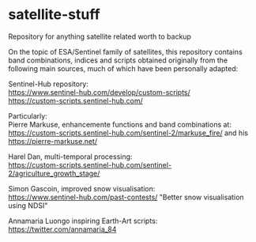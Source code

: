 # satellite-stuff
Repository for anything satellite related worth to backup  
  
On the topic of ESA/Sentinel family of satellites, this repository contains band combinations, indices and scripts obtained originally from the following main sources, much of which have been personally adapted:  
  
Sentinel-Hub repository:  
https://www.sentinel-hub.com/develop/custom-scripts/  
https://custom-scripts.sentinel-hub.com/  
  
Particularly:  
Pierre Markuse, enhancemente functions and band combinations at:  
https://custom-scripts.sentinel-hub.com/sentinel-2/markuse_fire/ and his  
https://pierre-markuse.net/  
  
Harel Dan, multi-temporal processing:  
https://custom-scripts.sentinel-hub.com/sentinel-2/agriculture_growth_stage/  
  
Simon Gascoin, improved snow visualisation:  
https://www.sentinel-hub.com/past-contests/ "Better snow visualisation using NDSI"  
  
Annamaria Luongo inspiring Earth-Art scripts:  
https://twitter.com/annamaria_84  

